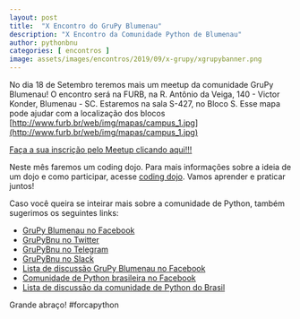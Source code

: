 ```yaml
---
layout: post
title:  "X Encontro do GruPy Blumenau"
description: "X Encontro da Comunidade Python de Blumenau"
author: pythonbnu
categories: [ encontros ]
image: assets/images/encontros/2019/09/x-grupy/xgrupybanner.png
---
```


No dia 18 de Setembro teremos mais um meetup da comunidade GruPy Blumenau! O encontro será na FURB, na R. Antônio da Veiga, 140 - Victor Konder, Blumenau - SC.
Estaremos na sala S-427, no Bloco S. Esse mapa pode ajudar com a localização dos blocos [http://www.furb.br/web/img/mapas/campus_1.jpg](http://www.furb.br/web/img/mapas/campus_1.jpg)

[Faça a sua inscrição pelo Meetup clicando aqui!!!](https://www.meetup.com/hackerspaceblumenau/events/264776883/)


Neste mês faremos um coding dojo. Para mais informações sobre a ideia de um dojo e como participar, acesse [coding dojo](https://blumenau.sc.python.org.br/coding-dojo). Vamos aprender e praticar juntos!

Caso você queira se inteirar mais sobre a comunidade de Python, também sugerimos os seguintes links:

<ul>
    <li><a href="https://www.facebook.com/pythonbnu/">GruPy Blumenau no Facebook</a></li>
    <li><a href="https://twitter.com/pythonbnu">GruPyBnu no Twitter</a></li>
    <li><a href="https://telegram.me/GruPyBnu">GruPyBnu no Telegram</a></li>
    <li><a href="https://hackerspaceblumenau.slack.com/messages/C6U70HXK4">GruPyBnu no Slack</a></li>
    <li><a href="https://www.facebook.com/groups/185266825299444/">Lista de discussão GruPy Blumenau no Facebook</a></li>
    <li><a href="https://www.facebook.com/groups/python.brasil/">Comunidade de Python brasileira no Facebook</a></li>
    <li><a href="https://groups.google.com/forum/#!forum/python-brasil">Lista de discussão da comunidade de Python do Brasil</a></li>
</ul>

Grande abraço!
#forcapython